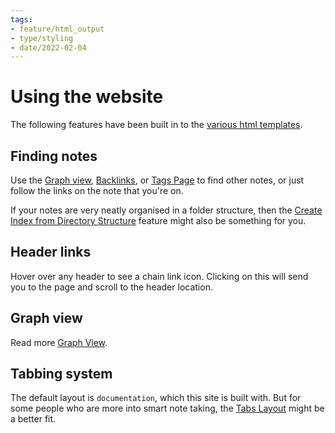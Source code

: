```yaml
---
tags:
- feature/html_output
- type/styling
- date/2022-02-04
---
```

# Using the website   
   
The following features have been built in to the [various html templates](../Configurations/Styling/Styling.md#layouts).    
   
## Finding notes   
Use the [Graph view](../Configurations/Features/Graph%20view.md), [Backlinks](../Configurations/Features/Backlinks.md), or [Tags Page](../Configurations/Features/Tags%20Page.md) to find other notes, or just follow the links on the note that you're on.   
   
If your notes are very neatly organised in a folder structure, then the [Create Index from Directory Structure](../Configurations/Modes/Create%20Index%20from%20Directory%20Structure.md) feature might also be something for you.   
   
## Header links   
Hover over any header to see a chain link icon. Clicking on this will send you to the page and scroll to the header location.   
   
## Graph view   
Read more [Graph View](../Configurations/Features/Graph%20view.md).   
   
## Tabbing system   
The default layout is `documentation`, which this site is built with. But for some people who are more into smart note taking, the [Tabs Layout](../Configurations/Styling/Tabs%20Layout.md) might be a better fit.